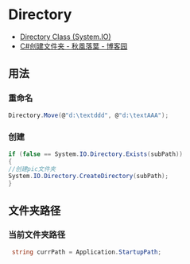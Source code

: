 # Directory

- [Directory Class (System.IO)](https://docs.microsoft.com/en-us/dotnet/api/system.io.directory?view=netframework-4.8)
- [C#创建文件夹 - 秋風落葉 - 博客园](https://www.cnblogs.com/qiantao/p/9389596.html)

## 用法

### 重命名

```c#
Directory.Move(@"d:\textddd", @"d:\textAAA");
```

### 创建

```c#
if (false == System.IO.Directory.Exists(subPath))
{
//创建pic文件夹
System.IO.Directory.CreateDirectory(subPath);
}
```

## 文件夹路径

### 当前文件夹路径

```c#
 string currPath = Application.StartupPath;
```
